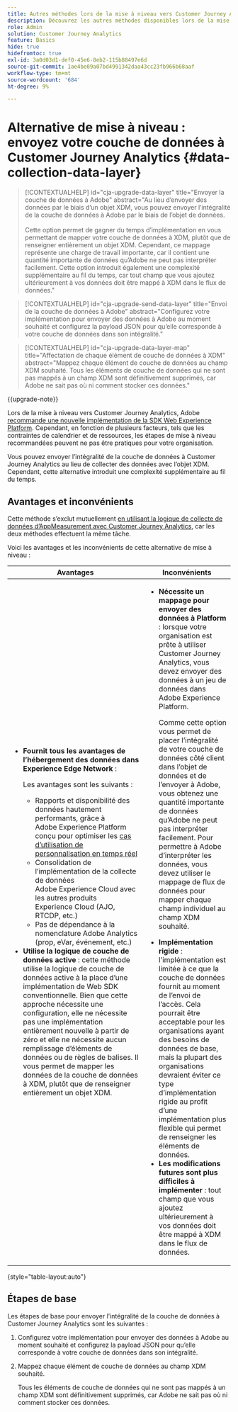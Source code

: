 ```yaml
---
title: Autres méthodes lors de la mise à niveau vers Customer Journey Analytics
description: Découvrez les autres méthodes disponibles lors de la mise à niveau vers Customer Journey Analytics
role: Admin
solution: Customer Journey Analytics
feature: Basics
hide: true
hidefromtoc: true
exl-id: 3a0d03d1-def0-45e6-8eb2-115b88497e6d
source-git-commit: 1ae4be09a07bd4991342daa43cc23fb966b68aaf
workflow-type: tm+mt
source-wordcount: '684'
ht-degree: 9%

---
```


# Alternative de mise à niveau : envoyez votre couche de données à Customer Journey Analytics {#data-collection-data-layer}

<!-- markdownlint-disable MD034 -->

>[!CONTEXTUALHELP]
>id="cja-upgrade-data-layer"
>title="Envoyer la couche de données à Adobe"
>abstract="Au lieu d’envoyer des données par le biais d’un objet XDM, vous pouvez envoyer l’intégralité de la couche de données à Adobe par le biais de l’objet de données.<br><br>Cette option permet de gagner du temps d’implémentation en vous permettant de mapper votre couche de données à XDM, plutôt que de renseigner entièrement un objet XDM. Cependant, ce mappage représente une charge de travail importante, car il contient une quantité importante de données qu’Adobe ne peut pas interpréter facilement. Cette option introduit également une complexité supplémentaire au fil du temps, car tout champ que vous ajoutez ultérieurement à vos données doit être mappé à XDM dans le flux de données."

<!-- markdownlint-enable MD034 -->

<!-- markdownlint-disable MD034 -->

>[!CONTEXTUALHELP]
>id="cja-upgrade-send-data-layer"
>title="Envoi de la couche de données à Adobe"
>abstract="Configurez votre implémentation pour envoyer des données à Adobe au moment souhaité et configurez la payload JSON pour qu’elle corresponde à votre couche de données dans son intégralité."

<!-- markdownlint-enable MD034 -->

<!-- markdownlint-disable MD034 -->

>[!CONTEXTUALHELP]
>id="cja-upgrade-data-layer-map"
>title="Affectation de chaque élément de couche de données à XDM"
>abstract="Mappez chaque élément de couche de données au champ XDM souhaité. Tous les éléments de couche de données qui ne sont pas mappés à un champ XDM sont définitivement supprimés, car Adobe ne sait pas où ni comment stocker ces données."

<!-- markdownlint-enable MD034 -->

{{upgrade-note}}

Lors de la mise à niveau vers Customer Journey Analytics, Adobe [recommande une nouvelle implémentation de la SDK Web Experience Platform](/help/getting-started/cja-upgrade/cja-upgrade-recommendations.md). Cependant, en fonction de plusieurs facteurs, tels que les contraintes de calendrier et de ressources, les étapes de mise à niveau recommandées peuvent ne pas être pratiques pour votre organisation.

Vous pouvez envoyer l’intégralité de la couche de données à Customer Journey Analytics au lieu de collecter des données avec l’objet XDM. Cependant, cette alternative introduit une complexité supplémentaire au fil du temps.

## Avantages et inconvénients

Cette méthode s’exclut mutuellement [en utilisant la logique de collecte de données d’AppMeasurement avec Customer Journey Analytics](/help/getting-started/cja-upgrade/cja-upgrade-alternative-appmeasurement.md), car les deux méthodes effectuent la même tâche.

Voici les avantages et les inconvénients de cette alternative de mise à niveau :

| Avantages | Inconvénients |
|----------|---------|
| <ul><li>**Fournit tous les avantages de l’hébergement des données dans Experience Edge Network** : <p>Les avantages sont les suivants :</p><ul><li>Rapports et disponibilité des données hautement performants, grâce à Adobe Experience Platform conçu pour optimiser les [cas d’utilisation de personnalisation en temps réel](https://experienceleague.adobe.com/docs/experience-platform/destinations/ui/activate/configure-personalization-destinations.html?lang=fr)</li><li>Consolidation de l’implémentation de la collecte de données Adobe Experience Cloud avec les autres produits Experience Cloud (AJO, RTCDP, etc.)</li><li>Pas de dépendance à la nomenclature Adobe Analytics (prop, eVar, événement, etc.)</li></ul><li>**Utilise la logique de couche de données active** : cette méthode utilise la logique de couche de données active à la place d’une implémentation de Web SDK conventionnelle. Bien que cette approche nécessite une configuration, elle ne nécessite pas une implémentation entièrement nouvelle à partir de zéro et elle ne nécessite aucun remplissage d’éléments de données ou de règles de balises. Il vous permet de mapper les données de la couche de données à XDM, plutôt que de renseigner entièrement un objet XDM.</li></ul> | <ul><li>**Nécessite un mappage pour envoyer des données à Platform** : lorsque votre organisation est prête à utiliser Customer Journey Analytics, vous devez envoyer des données à un jeu de données dans Adobe Experience Platform. <p>Comme cette option vous permet de placer l’intégralité de votre couche de données côté client dans l’objet de données et de l’envoyer à Adobe, vous obtenez une quantité importante de données qu’Adobe ne peut pas interpréter facilement. Pour permettre à Adobe d’interpréter les données, vous devez utiliser le mappage de flux de données pour mapper chaque champ individuel au champ XDM souhaité.</p></li><li>**Implémentation rigide** : l’implémentation est limitée à ce que la couche de données fournit au moment de l’envoi de l’accès. Cela pourrait être acceptable pour les organisations ayant des besoins de données de base, mais la plupart des organisations devraient éviter ce type d’implémentation rigide au profit d’une implémentation plus flexible qui permet de renseigner les éléments de données.</li><li>**Les modifications futures sont plus difficiles à implémenter** : tout champ que vous ajoutez ultérieurement à vos données doit être mappé à XDM dans le flux de données.</li></ul> |

{style="table-layout:auto"}

## Étapes de base

Les étapes de base pour envoyer l’intégralité de la couche de données à Customer Journey Analytics sont les suivantes :

1. Configurez votre implémentation pour envoyer des données à Adobe au moment souhaité et configurez la payload JSON pour qu’elle corresponde à votre couche de données dans son intégralité.

1. Mappez chaque élément de couche de données au champ XDM souhaité.

   Tous les éléments de couche de données qui ne sont pas mappés à un champ XDM sont définitivement supprimés, car Adobe ne sait pas où ni comment stocker ces données.

